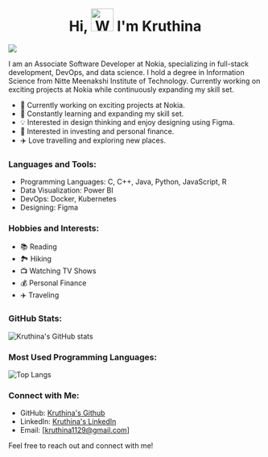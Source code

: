 <h1 align="center"> Hi, <img src="https://raw.githubusercontent.com/nixin72/nixin72/master/wave.gif" 
         alt="Waving hand animated gif"
         height="45"
         width="45" /> I'm Kruthina</h1>

![](https://komarev.com/ghpvc/?username=kruthina)


I am an Associate Software Developer at Nokia, specializing in full-stack development, DevOps, and data science. I hold a degree in Information Science from Nitte Meenakshi Institute of Technology. Currently working on exciting projects at Nokia while continuously expanding my skill set. 

- 🔭 Currently working on exciting projects at Nokia.
- 🌱 Constantly learning and expanding my skill set.
- 💡 Interested in design thinking and enjoy designing using Figma.
- 💼 Interested in investing and personal finance.
- ✈️  Love travelling and exploring new places.

### Languages and Tools:

- Programming Languages: C, C++, Java, Python, JavaScript, R
- Data Visualization: Power BI
- DevOps: Docker, Kubernetes
- Designing: Figma

### Hobbies and Interests:

- 📚 Reading
- 🏞️ Hiking
- 📺 Watching TV Shows
- 💰 Personal Finance
- ✈️ Traveling

### GitHub Stats:

![Kruthina's GitHub stats](https://github-readme-stats.vercel.app/api?username=Kruthina&show_icons=true&theme=radical)

### Most Used Programming Languages:

![Top Langs](https://github-readme-stats.vercel.app/api/top-langs/?username=Kruthina&layout=compact&theme=radical)

### Connect with Me:

- GitHub: [Kruthina's Github](https://github.com/Kruthina)
- LinkedIn: [Kruthina's LinkedIn](https://www.linkedin.com/in/kruthina-u-5515a6239/)
- Email: [kruthina1129@gmail.com]

Feel free to reach out and connect with me! 


